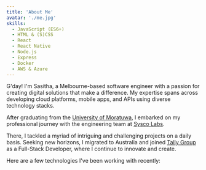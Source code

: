 ```yaml
---
title: 'About Me'
avatar: './me.jpg'
skills:
  - JavaScript (ES6+)
  - HTML & (S)CSS
  - React
  - React Native
  - Node.js
  - Express
  - Docker
  - AWS & Azure
---
```


G'day! I'm Sasitha, a Melbourne-based software engineer with a passion for creating digital solutions that make a difference. My expertise spans across developing cloud platforms, mobile apps, and APIs using diverse technology stacks.

After graduating from the [University of Moratuwa](https://www.mrt.ac.lk/web/), I embarked on my professional journey with the engineering team at [Sysco Labs](https://syscolabs.lk/).

There, I tackled a myriad of intriguing and challenging projects on a daily basis. Seeking new horizons, I migrated to Australia and joined [Tally Group](https://www.tally.co/) as a Full-Stack Developer, where I continue to innovate and create.

Here are a few technologies I've been working with recently:
